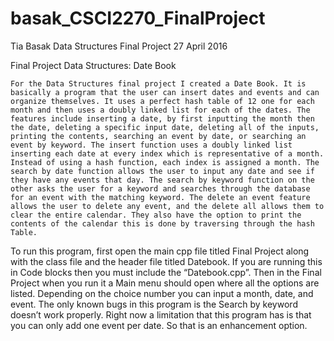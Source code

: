 # basak_CSCI2270_FinalProject
Tia Basak
Data Structures
Final Project
27 April 2016

Final Project Data Structures: Date Book

	For the Data Structures final project I created a Date Book. It is basically a program that the user can insert dates and events and can organize themselves. It uses a perfect hash table of 12 one for each month and then uses a doubly linked list for each of the dates. The features include inserting a date, by first inputting the month then the date, deleting a specific input date, deleting all of the inputs, printing the contents, searching an event by date, or searching an event by keyword. The insert function uses a doubly linked list inserting each date at every index which is representative of a month. Instead of using a hash function, each index is assigned a month. The search by date function allows the user to input any date and see if they have any events that day. The search by keyword function on the other asks the user for a keyword and searches through the database for an event with the matching keyword. The delete an event feature allows the user to delete any event, and the delete all allows them to clear the entire calendar. They also have the option to print the contents of the calendar this is done by traversing through the hash Table. 
To run this program, first open the main cpp file titled Final Project along with the class file and the header file titled Datebook. If you are running this in Code blocks then you must include the “Datebook.cpp”. Then in the Final Project when you run it a Main menu should open where all the options are listed. Depending on the choice number you can input a month, date, and event. The only known bugs in this program is the Search by keyword doesn’t work properly. Right now a limitation that this program has is that you can only add one event per date. So that is an enhancement option. 

